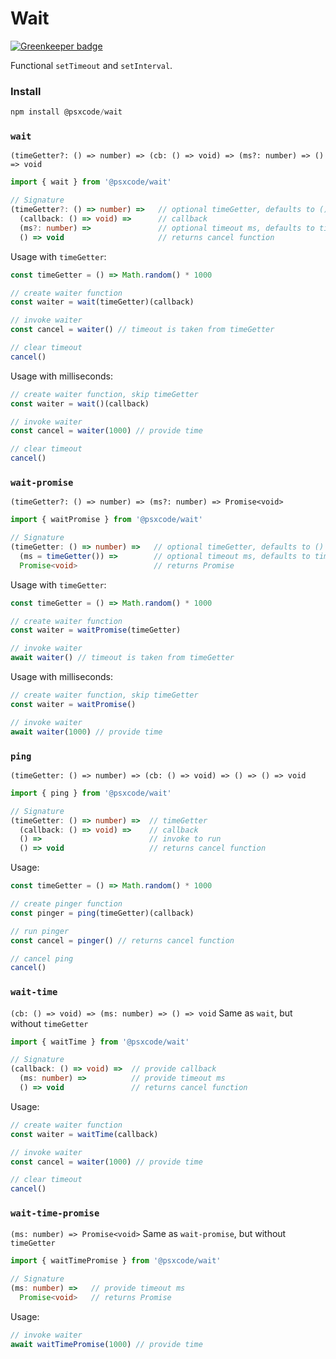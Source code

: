 # Wait

[![Greenkeeper badge](https://badges.greenkeeper.io/psxcode/wait.svg)](https://greenkeeper.io/)

Functional `setTimeout` and `setInterval`.

### Install
```ts
npm install @psxcode/wait
```

### `wait`
`(timeGetter?: () => number) => (cb: () => void) => (ms?: number) => () => void`
```ts
import { wait } from '@psxcode/wait'

// Signature
(timeGetter?: () => number) =>   // optional timeGetter, defaults to () => 0
  (callback: () => void) =>      // callback
  (ms?: number) =>               // optional timeout ms, defaults to timeGetter()
  () => void                     // returns cancel function
```
Usage with `timeGetter`:
```ts
const timeGetter = () => Math.random() * 1000

// create waiter function
const waiter = wait(timeGetter)(callback)

// invoke waiter
const cancel = waiter() // timeout is taken from timeGetter

// clear timeout
cancel()
```
Usage with milliseconds:
```ts
// create waiter function, skip timeGetter
const waiter = wait()(callback)

// invoke waiter
const cancel = waiter(1000) // provide time

// clear timeout
cancel()
```

### `wait-promise`
`(timeGetter?: () => number) => (ms?: number) => Promise<void>`
```ts
import { waitPromise } from '@psxcode/wait'

// Signature
(timeGetter: () => number) =>   // optional timeGetter, defaults to () => 0
  (ms = timeGetter()) =>        // optional timeout ms, defaults to timeGetter()
  Promise<void>                 // returns Promise
```
Usage with `timeGetter`:
```ts
const timeGetter = () => Math.random() * 1000

// create waiter function
const waiter = waitPromise(timeGetter)

// invoke waiter
await waiter() // timeout is taken from timeGetter
```
Usage with milliseconds:
```ts
// create waiter function, skip timeGetter
const waiter = waitPromise()

// invoke waiter
await waiter(1000) // provide time
```

### `ping`
`(timeGetter: () => number) => (cb: () => void) => () => () => void`
```ts
import { ping } from '@psxcode/wait'

// Signature
(timeGetter: () => number) =>  // timeGetter 
  (callback: () => void) =>    // callback
  () =>                        // invoke to run
  () => void                   // returns cancel function
```
Usage:
```ts
const timeGetter = () => Math.random() * 1000

// create pinger function
const pinger = ping(timeGetter)(callback)

// run pinger
const cancel = pinger() // returns cancel function

// cancel ping
cancel()
```

### `wait-time`
`(cb: () => void) => (ms: number) => () => void`
Same as `wait`, but without `timeGetter`
```ts
import { waitTime } from '@psxcode/wait'

// Signature
(callback: () => void) =>  // provide callback
  (ms: number) =>          // provide timeout ms
  () => void               // returns cancel function
```
Usage:
```ts
// create waiter function
const waiter = waitTime(callback)

// invoke waiter
const cancel = waiter(1000) // provide time

// clear timeout
cancel()
```

### `wait-time-promise`
`(ms: number) => Promise<void>`
Same as `wait-promise`, but without `timeGetter`
```ts
import { waitTimePromise } from '@psxcode/wait'

// Signature
(ms: number) =>   // provide timeout ms
  Promise<void>   // returns Promise
```
Usage:
```ts
// invoke waiter
await waitTimePromise(1000) // provide time
```
